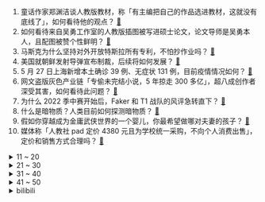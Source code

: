 1. 童话作家郑渊洁谈人教版教材，称「有主编把自己的作品选进教材，这就没有底线了」，如何看待他的观点？ [:link:](https://www.zhihu.com/question/534836942)
2. 如何看待来自吴勇工作室的人教版插图被写进硕士论文，论文导师是吴勇本人，且配图被赞个性鲜明？ [:link:](https://www.zhihu.com/question/534798528)
3. 马斯克为什么坚持对外开放特斯拉所有专利，不怕抄作业吗？ [:link:](https://www.zhihu.com/question/534227528)
4. 美国就朝鲜发射导弹宣布制裁，后续将如何发展？ [:link:](https://www.zhihu.com/question/534879322)
5. 5 月 27 日上海新增本土确诊 39 例、无症状 131 例，目前疫情情况如何？ [:link:](https://www.zhihu.com/question/534920734)
6. 网文盗版灰色产业链「专偷未完结小说，5 年掠走 300 多亿」，超八成创作者深受其害，如何看待此问题？ [:link:](https://www.zhihu.com/question/534727309)
7. 为什么 2022 季中赛开始后，Faker 和 T1 战队的风评急转直下？ [:link:](https://www.zhihu.com/question/533164884)
8. 什么是暗物质？人类目前如何探测暗物质？ [:link:](https://www.zhihu.com/question/532951792)
9. 假如你穿越成为金庸武侠世界的一个婴儿，你最希望做哪对夫妻的孩子？ [:link:](https://www.zhihu.com/question/511357541)
10. 媒体称「人教社 pad 定价 4380 元且为学校统一采购，不向个人消费出售」，定价和销售方式合理吗？ [:link:](https://www.zhihu.com/question/534798004)
<details>
<summary>11 ~ 20</summary>

11. 只论甄嬛假摔事件，皇后该如何破局？ [:link:](https://www.zhihu.com/question/401208920)
12. 如何看待停电后老师打手电筒看电脑「被指作假」，相关视频随后删除？这反映出了什么问题？ [:link:](https://www.zhihu.com/question/534792208)
13. 学习写作最快的方法是什么? [:link:](https://www.zhihu.com/question/471434506)
14. 北京警方对金准医学检验实验室立案侦查，该机构执业活动现已被停止，有哪些细节值得关注？ [:link:](https://www.zhihu.com/question/534783887)
15. 92 号汽油或首次突破 9 元，92 号汽油或进入 9 元时代，此事件会带来哪些影响？ [:link:](https://www.zhihu.com/question/534879922)
16. 如何看待北大教授姚洋表示「重启国内消费，应该给低收入群体直接发现金」？ [:link:](https://www.zhihu.com/question/534790531)
17. 明明 OLED 伤眼睛，为什么还要生产 OLED 手机，不给 LCD 旗舰机一个机会？ [:link:](https://www.zhihu.com/question/399029196)
18. 小米 & 徕卡官宣后，华为确认终止与徕卡的合作，如何从商业角度解读此举？ [:link:](https://www.zhihu.com/question/534212079)
19. 如何看待台当局要在金门、马祖等地区部署便携式「毒刺」导弹，这释放出哪些信号？将带来什么影响？ [:link:](https://www.zhihu.com/question/534656626)
20. 如何评价《睡前消息323期》中马督工将原神的成功首先归于日本文化，并称原神氪金门槛过高？ [:link:](https://www.zhihu.com/question/534616842)
</details>
<details>
<summary>21 ~ 30</summary>

21. 《让子弹飞》在姜文的作品序列中是什么地位？是姜文最好的电影吗？ [:link:](https://www.zhihu.com/question/484223229)
22. 我买了全麦面包给爸妈，他们却说全麦是最次的面粉，真的是这样吗？ [:link:](https://www.zhihu.com/question/511395551)
23. 男生都喜欢甜妹吗？像王心凌那样？ [:link:](https://www.zhihu.com/question/534157828)
24. 如何看待武汉 15 岁男生家长会上表演「吐火」被烧伤脸，班主任称「执意表演，出事与自己无关」？ [:link:](https://www.zhihu.com/question/534614822)
25. 如何看待拉勾 CEO 称「专升本对就业意义不大，在职研究生也一样」？具体情况如何？ [:link:](https://www.zhihu.com/question/534662484)
26. 我想问一下各位，年轻人是先买车还是先买房呢？ [:link:](https://www.zhihu.com/question/372042218)
27. 乌克兰还能撑多久？最终俄乌冲突是以和谈结束，还是乌军全部投降结束？ [:link:](https://www.zhihu.com/question/534697675)
28. 阿里巴巴 2022 财年第四季度营收 2040.5 亿元，净利润 198 亿元，哪些信息值得关注？ [:link:](https://www.zhihu.com/question/534696357)
29. 时隔 9 年看，陈可辛的《中国合伙人》过时了吗？ [:link:](https://www.zhihu.com/question/534727108)
30. 如何评价漫画《一人之下》577（614）话？ [:link:](https://www.zhihu.com/question/534728964)
</details>
<details>
<summary>31 ~ 40</summary>

31. 汽车能够“水上漂”吗？ [:link:](https://www.zhihu.com/question/534651190)
32. 你接受和伴侣的父母住在一起吗？ [:link:](https://www.zhihu.com/question/534636645)
33. 马上 618 了，有啥好用的考研英语资料推荐吗？ [:link:](https://www.zhihu.com/question/531410536)
34. 世界上都有哪些奇妙的博物馆？ [:link:](https://www.zhihu.com/question/510435698)
35. 阿里董事长张勇称「稳定的物流和供应链是商业恢复的关键」，目前形势下物流供应链的重要性体现在哪些方面？ [:link:](https://www.zhihu.com/question/534815398)
36. 高考英语有什么诀窍吗？ [:link:](https://www.zhihu.com/question/368510262)
37. 日系混动成名已久，自主品牌混动现在是什么水平？技术相较有优势吗？ [:link:](https://www.zhihu.com/question/534628850)
38. 2022 年 5 月 27 日 Epic 免费送出游戏《生化奇兵》三部曲典藏版，系列游戏可玩性怎样？ [:link:](https://www.zhihu.com/question/534761156)
39. 《间谍过家家》中黄昏实际上知道阿尼亚有读心术吗？ [:link:](https://www.zhihu.com/question/534428752)
40. 《甄嬛传》中安陵容到底是一个什么样的人? [:link:](https://www.zhihu.com/question/266870487)
</details>
<details>
<summary>41 ~ 50</summary>

41. 如何看待618前夕淘宝上线「价保中心」，35天内买贵可一键退差价，这给消费者带来哪些保障？ [:link:](https://www.zhihu.com/question/534654210)
42. 为什么会发生物种大爆发？ [:link:](https://www.zhihu.com/question/532951865)
43. 5 月 27 日北京新增 18 例本土确诊、6 例无症状感染者，目前疫情情况如何？ [:link:](https://www.zhihu.com/question/534921200)
44. 董明珠称格力在任何困难的情况下都不裁员，宁可降一点工资，你怎么看？ [:link:](https://www.zhihu.com/question/534660298)
45. 今年戴尔有哪些像游匣  G15  一样的高性能笔记本，适合  618  入手？ [:link:](https://www.zhihu.com/question/533529512)
46. 我现在 16 岁出来打工两个月了，熬不住了，我该怎么办？ [:link:](https://www.zhihu.com/question/534042400)
47. 如何从零开始学习平面设计？ [:link:](https://www.zhihu.com/question/21640477)
48. 高考倒计时 10 天，可以分享临近高考时的心理吗？该如何调整状态？ [:link:](https://www.zhihu.com/question/534851502)
49. 如何评价《乘风破浪》第三季第二期？ [:link:](https://www.zhihu.com/question/534598720)
50. 如何评价小说《道诡异仙》？ [:link:](https://www.zhihu.com/question/512318681)
</details><details>
<summary>bilibili</summary>

1. 爱你，就多判一年 [:link:](//www.bilibili.com/video/BV1Aa411E7ZR)
2. 可是...王心凌亲自教新华网粉丝跳《爱你》诶！ [:link:](//www.bilibili.com/video/BV1xY4y1L7zH)
3. 不忍直视，我居然制做了这么多垃圾 [:link:](//www.bilibili.com/video/BV155411X7EN)
4. 《原神》夜兰角色PV——「天网恢恢」 [:link:](//www.bilibili.com/video/BV1zB4y197Ru)
5. 《人狠话不多》 [:link:](//www.bilibili.com/video/BV1N54y1o7Nr)
6. 连环整蛊！假装砸坏天价电视，男朋友看到后居然... [:link:](//www.bilibili.com/video/BV1c54y1o7BS)
7. 【Faye詹雯婷】内地首发国风新曲《人间惊鸿客》，惊喜来袭！ [:link:](//www.bilibili.com/video/BV1xS4y1z7qt)
8. 《鸣潮》概念CG  |  昼前 [:link:](//www.bilibili.com/video/BV1NB4y1X7Qo)
9. “轻 轻 敲 醒 沉 睡 的 心 灵” [:link:](//www.bilibili.com/video/BV1x34y1E77j)
10. 我将以同调形态出击【水无月菌】 [:link:](//www.bilibili.com/video/BV1hY4y1B7Lu)
<details>
<summary>11 ~ 20</summary>

11. ヒステリックナイトガール【弹丸论破2】手书【live2d动画】 [:link:](//www.bilibili.com/video/BV1yt4y1s7yN)
12. 【warma】你刚说“想让我帮忙”对吧？ [:link:](//www.bilibili.com/video/BV1v54y1o7iR)
13. 这名“业余”程序员，曾用50张1080ti对抗癌症【差评君】 [:link:](//www.bilibili.com/video/BV1x3411V7tL)
14. 清兵先锋世界纪录：15秒462刀！没有一个多余的操作！我已登峰造极！ [:link:](//www.bilibili.com/video/BV1J54y1o7Sk)
15. 榜 一 大 姐 [:link:](//www.bilibili.com/video/BV16A4y1Z722)
16. 帅小伙飞5000公里，探访古巴第一餐厅！一顿饭古巴人3个月工资？ [:link:](//www.bilibili.com/video/BV1GY411u7AZ)
17. DECO*27 - 愛言葉Ⅳ feat. 初音未来 [:link:](//www.bilibili.com/video/BV1u54y1f7mY)
18. 《崩坏：星穹铁道》希露瓦角色PV——「引爆在即！」 [:link:](//www.bilibili.com/video/BV1BY411u7wQ)
19. 【周 周 舞 蹈】   爱 你~ [:link:](//www.bilibili.com/video/BV1QB4y1Q75M)
20. 虾皮鸡蛋面 [:link:](//www.bilibili.com/video/BV13B4y1R71t)
</details>
<details>
<summary>21 ~ 30</summary>

21. 武 大 郎 的 夏 天 [:link:](//www.bilibili.com/video/BV1MU4y1y7cv)
22. 在海南，一脚能踩死三个特有种 [:link:](//www.bilibili.com/video/BV1Zr4y1s7e7)
23. 【鉴定热门】微波炉里的葡萄能产生等离子体？反复烧开的水致癌？ [:link:](//www.bilibili.com/video/BV1uY411u7WH)
24. 教00后做事有多难？ [:link:](//www.bilibili.com/video/BV1aT4y1q76N)
25. 【4K60FPS】王心凌《爱你》经典现场！她太可爱了 [:link:](//www.bilibili.com/video/BV1a34y1E73C)
26. 霸道总裁小草院子 [:link:](//www.bilibili.com/video/BV1nA4y1Z7xm)
27. 王心凌的高人气，绝对有我老公的一份力 [:link:](//www.bilibili.com/video/BV1dY411F7iH)
28. 一些死去的回忆开始攻击我 [:link:](//www.bilibili.com/video/BV1F3411V7jR)
29. 我是办公的，办公上分的 [:link:](//www.bilibili.com/video/BV1ma41177P9)
30. 全球首艘！我国完成从零到一突破！ [:link:](//www.bilibili.com/video/BV1fT4y1q7vG)
</details>
<details>
<summary>31 ~ 40</summary>

31. 我呢作为一名中国人，会点功夫很合理吧！ [:link:](//www.bilibili.com/video/BV1at4y1s7DF)
32. 抱歉了，这个视频要看两遍可能才是我想说的… [:link:](//www.bilibili.com/video/BV15a411j7F4)
33. 大风天一定尽量少出门 [:link:](//www.bilibili.com/video/BV1ga411E72Z)
34. 🤺 退 退 退 🤺 [:link:](//www.bilibili.com/video/BV19A4y1o7Zk)
35. 这次给村里画墙绘没有收钱，我老婆还剥了一个蛋奖励我。 [:link:](//www.bilibili.com/video/BV15Y4y1B7dy)
36. 王心凌：导演，我不行了【阅片无数Ⅱ 46】 [:link:](//www.bilibili.com/video/BV1ZF411V76X)
37. 深夜环卫工人阿姨喜极落泪 [:link:](//www.bilibili.com/video/BV1xY4y1571m)
38. 唱跳版《爱你》，希望不要太社死！ [:link:](//www.bilibili.com/video/BV16t4y1s7mT)
39. 土 豆 天 花 板 [:link:](//www.bilibili.com/video/BV1na411E7KL)
40. 日本大阪秋叶原！挑战天国地狱超大扭蛋机！ [:link:](//www.bilibili.com/video/BV1Wt4y1s7uP)
</details>
<details>
<summary>41 ~ 50</summary>

41. 假如明星成为了你的同事 [:link:](//www.bilibili.com/video/BV18Y4y1L7DW)
42. 懒 得 爱 你 [:link:](//www.bilibili.com/video/BV1994y1U7Hn)
43. 【卡洛·罗韦利】关于时间（不存在）的主题演讲 [:link:](//www.bilibili.com/video/BV13541197sS)
44. 【猛男版】爱你 [:link:](//www.bilibili.com/video/BV15B4y1X7pq)
45. 美 国 退 长 [:link:](//www.bilibili.com/video/BV1ev4y1A7Wo)
46. 孙策贴贴 [:link:](//www.bilibili.com/video/BV1T94y1S7QQ)
47. 用不锈钢盆儿给我们当地的警务人员做了一个小工具 [:link:](//www.bilibili.com/video/BV1EB4y1R7ni)
48. 在《我的世界》中还原梵高名作《星空》 [:link:](//www.bilibili.com/video/BV19S4y1B747)
49. 失去武器，人类只是猛兽的点心？自信点朋友！你需要的或许只是勇气与一点点技巧！ [:link:](//www.bilibili.com/video/BV1jZ4y1b71L)
50. 小伙1500买“天价”外卖，老板竟说：“嫌贵？吃过没？” [:link:](//www.bilibili.com/video/BV1cT4y1B7DE)
</details>
<details>
<summary>51 ~ 60</summary>

51. 走进亚马逊贫民窟！野生鳄鱼只要18元一只？ [:link:](//www.bilibili.com/video/BV1dF411V7sU)
52. 捏塑袁爷爷一周年 禾下乘凉梦 [:link:](//www.bilibili.com/video/BV11r4y147jv)
53. 班里新来个外国同学是什么体验？ [:link:](//www.bilibili.com/video/BV1aS4y1z7sB)
54. 南方人去东北烧烤，木盆也打火锅？老板就怕你吃不饱！ [:link:](//www.bilibili.com/video/BV1UF411L7t2)
55. 【改善气质，骨盆前倾，开肩合集】中国脊医也很行之脊医有嘻哈。。。痛经拉伸，久坐开肩，骨盆前倾调整 [:link:](//www.bilibili.com/video/BV1jt4y1x7mT)
56. 王老菊教你当沙漠卷王 [:link:](//www.bilibili.com/video/BV1pv4y1P7tJ)
57. 这个街机厅是活的！ [:link:](//www.bilibili.com/video/BV1Av4y1w7j4)
58. 欢迎各路卷王，前来一战！ [:link:](//www.bilibili.com/video/BV19F411L7pi)
59. 回合制二游还能真香吗？《星穹铁道》二测最新体验报告！ [:link:](//www.bilibili.com/video/BV1gF41157Jm)
60. 2013年王心凌登央视唱《串烧歌》看看谁的DNA动了？ [:link:](//www.bilibili.com/video/BV1P94y1S7Cd)
</details>
<details>
<summary>61 ~ 70</summary>

61. 丰收了 我真的很想画这幅画 [:link:](//www.bilibili.com/video/BV1XY4y157g8)
62. 花11万多买台新车，10块钱怼2个高配版烧饼夹菜庆祝一下，真香 [:link:](//www.bilibili.com/video/BV1m54y1d7pa)
63. 我帮周董“出歌”还被本人评论了？！原创歌曲《常玉》 [:link:](//www.bilibili.com/video/BV1st4y1s7Kk)
64. 小猫咪也会跳可达鸭舞！ [:link:](//www.bilibili.com/video/BV1bT4y1q7G1)
65. 【路温】读评论：为什么好剧数量少？难道路人没有粉丝多吗？ [:link:](//www.bilibili.com/video/BV1G54y1f78K)
66. 手里有颗闪？ [:link:](//www.bilibili.com/video/BV1wg411o7An)
67. 【每日一遍】5个起床习惯帮你充满动力！ [:link:](//www.bilibili.com/video/BV1GU4y1y7X8)
68. 【low君】《微笑Pasta》:06年台偶收视冠军，大明星恋上乌龟妹！ [:link:](//www.bilibili.com/video/BV1tv4y1A7FW)
69. 原 区 零 [:link:](//www.bilibili.com/video/BV17U4y127yD)
70. “短短几秒，央视记者就泪崩了，队长，别被我妈看见!” [:link:](//www.bilibili.com/video/BV1Y34y1j78N)
</details>
<details>
<summary>71 ~ 80</summary>

71. 某宝“小视频”里的商品，真不是纯纯的智商税吗？#第二弹！ [:link:](//www.bilibili.com/video/BV1UB4y197rD)
72. 就想吃个小龙虾而已 [:link:](//www.bilibili.com/video/BV1z34y1j7bX)
73. 十年网龄才知道的CF地图，还记得以前的CF是什么样的吗？（CF地图篇2） [:link:](//www.bilibili.com/video/BV1Pr4y1t7Jp)
74. 命 运 时 代 生 存 [:link:](//www.bilibili.com/video/BV1i34y1j76K)
75. 不会有时差 | 夏鸣星 X 方文山合作新歌 [:link:](//www.bilibili.com/video/BV1gU4y1y7qA)
76. 笑死，要不是她，真没见过vb热搜不控评这么多自来水！ [:link:](//www.bilibili.com/video/BV1PS4y1z77n)
77. SEVENTEEN 'HOT' Official MV [:link:](//www.bilibili.com/video/BV1BY411u7ua)
78. 《没什么逝的话，我就先挂了》 [:link:](//www.bilibili.com/video/BV1Ca411E7Bw)
79. 【半佛】活着就是熬着，活下去就是一切 [:link:](//www.bilibili.com/video/BV1yB4y1Q7ZN)
80. 关键字：自习课  玩手机 [:link:](//www.bilibili.com/video/BV1u54y1o7JY)
</details>
<details>
<summary>81 ~ 90</summary>

81. 爱你，但是是二手的 [:link:](//www.bilibili.com/video/BV1K34y177b5)
82. 人类调解节目癫疯之作《老娘舅之爆裂孝子》全程高能，心脏病患者慎入 [:link:](//www.bilibili.com/video/BV1B94y1U7bD)
83. 肥肥虾庄  厨子探店¥1？40 [:link:](//www.bilibili.com/video/BV1dB4y197CM)
84. 把毒品当零食，被一棵草毁掉的国家也门【魔幻国度05】 [:link:](//www.bilibili.com/video/BV1jS4y1q7oz)
85. 菜鸟驿站真的赚钱吗？我承包一个店给大家打个样！ [:link:](//www.bilibili.com/video/BV1LZ4y1h7tQ)
86. 网友的建议实在太有用了！瞧孩子都会仰泳了！！ [:link:](//www.bilibili.com/video/BV1PB4y1X7Jg)
87. 发给你第一个想到的人 [:link:](//www.bilibili.com/video/BV1954y1d7Fa)
88. 每秒回1000血？太低了！法师版男枪臭死你！【有点骚东西】 [:link:](//www.bilibili.com/video/BV1N3411V7xb)
89. 警长：一场公平的对决而已！ [:link:](//www.bilibili.com/video/BV1xY4y1L7pk)
90. 【折纸】折一个阿尼亚 [:link:](//www.bilibili.com/video/BV1B3411V7oi)
</details>
<details>
<summary>91 ~ 100</summary>

91. 爱你，就吹唢呐 [:link:](//www.bilibili.com/video/BV1g54y1o74V)
92. 被王心凌中年男粉笑死！最新路透围着王姐一脸慈祥，仿佛看女儿！ [:link:](//www.bilibili.com/video/BV1ta411E751)
93. 楼下广场舞声音扰民，被附近居民“人工降雨”式驱赶！ [:link:](//www.bilibili.com/video/BV1Lt4y1s7kJ)
94. 这玩意卖5块钱一杯！？真的血亏。。。。 [:link:](//www.bilibili.com/video/BV11B4y1Q73T)
95. 鹰妈妈：这绝对不是幻觉！ [:link:](//www.bilibili.com/video/BV1K541197HK)
96. 米哈游400多人做回合制？业内直呼离大谱！ [:link:](//www.bilibili.com/video/BV1Gg411R7u7)
97. 做为王心凌老老粉儿，必须模仿一波MV来支持她！我DNA动了，她真的是我的青春啊！！ [:link:](//www.bilibili.com/video/BV1B34y1j7H6)
98. 王心凌姐姐是原唱，也可以是原告..... [:link:](//www.bilibili.com/video/BV1u3411V7YZ)
99. 夏日衣品改造计划！！私藏男装店铺分享！！！ [:link:](//www.bilibili.com/video/BV1eY4y1L7FY)
100. 王心凌是原唱，也可以是原告 [:link:](//www.bilibili.com/video/BV1yY4y167vS)
</details></details>